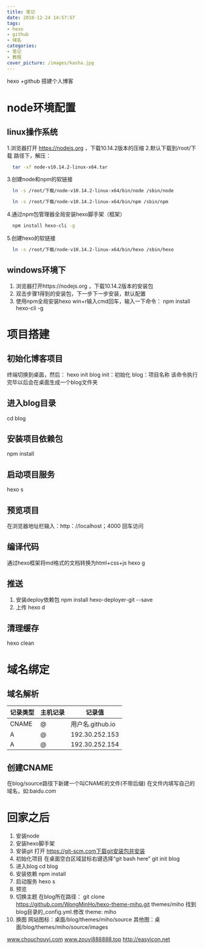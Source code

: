 ```yaml
---
title: 笔记
date: 2018-12-24 14:57:57
tags:
- hexo
- github
- 域名
categories:
- 笔记
- 教程
cover_picture: /images/kasha.jpg
---
```

hexo +github 搭建个人博客
# node环境配置
## linux操作系统
1.浏览器打开 https://nodejs.org ，下载10.14.2版本的压缩
2.默认下载到/root/下载 路径下，解压：
```bash
  tar -xf node-v10.14.2-linux-x64.tar
```
3.创建node和npm的软链接
```bash
  ln -s /root/下载/node-v10.14.2-linux-x64/bin/node /sbin/node
```
```bash
  ln -s /root/下载/node-v10.14.2-linux-x64/bin/npm /sbin/npm
```
4.通过npm包管理器全局安装hexo脚手架（框架）
```bash
  npm install hexo-cli -g
```
5.创建hexo的软链接
```bash
  ln -s /root/下载/node-v10.14.2-linux-x64/bin/hexo /sbin/hexo
```

## windows环境下
1. 浏览器打开https://nodejs.org ，下载10.14.2版本的安装包
2. 双击步骤1得到的安装包，下一步下一步安装，默认配置
3. 使用npm全局安装hexo
   win+r输入cmd回车，输入一下命令：
   npm install hexo-cli -g

# 项目搭建
## 初始化博客项目
终端切换到桌面，然后：
hexo init blog
init：初始化
blog：项目名称
该命令执行完毕以后会在桌面生成一个blog文件夹
## 进入blog目录
cd blog
## 安装项目依赖包
npm install
## 启动项目服务
hexo s
## 预览项目
在浏览器地址栏输入：http：//localhost；4000 回车访问
## 编译代码
通过hexo框架将md格式的文档转换为html+css+js
hexo g
## 推送
1. 安装deploy依赖包
npm install hexo-deployer-git --save
2. 上传
hexo d
## 清理缓存
hexo clean

# 域名绑定
## 域名解析

记录类型|主机记录|记录值
-|-|-
CNAME|@|用户名.github.io
A|@|192.30.252.153
A|@|192.30.252.154

## 创建CNAME
在blog/source路径下新建一个叫CNAME的文件(不带后缀) 在文件内填写自己的域名，如:baidu.com



# 回家之后
1. 安装node
2. 安装hexo脚手架
3. 安装git
  打开 https://git-scm.com下载git安装包并安装
4. 初始化项目
  在桌面空白区域鼠标右键选择“git bash here”
  git init blog
5. 进入blog
  cd blog
6. 安装依赖
  npm install
7. 启动服务
  hexo s
8. 预览
9. 切换主题
  在blog所在路径：
  git clone https://github.com/WongMinHo/hexo-theme-miho.git themes/miho
  找到blog目录的_config.yml.修改 theme: miho
10. 换图
  网站图标：桌面/blog/themes/miho/source
  其他图：桌面/blog/themes/miho/source/images

  www.chouchouyi.com
  www.zouyi888888.top
  http://easyicon.net
